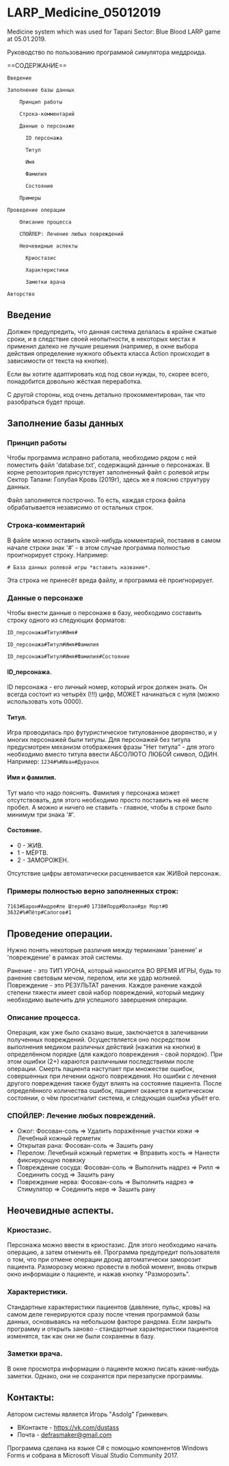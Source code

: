 # LARP_Medicine_05012019
Medicine system which was used for Tapani Sector: Blue Blood LARP game at 05.01.2019.

Руководство по пользованию программой симулятора меддроида.

==СОДЕРЖАНИЕ==

    Введение

    Заполнение базы данных

        Принцип работы

        Строка-комментарий

        Данные о персонаже

          ID персонажа

          Титул

          Имя

          Фамилия

          Состояние

        Примеры

    Проведение операции

        Описание процесса

        СПОЙЛЕР: Лечение любых повреждений

        Неочевидные аспекты

          Криостазис

          Характеристики

          Заметки врача

    Авторство



## Введение
Должен предупредить, что данная система делалась в крайне сжатые сроки, и в следствие своей неопытности, в некоторых местах я применил далеко не лучшие решения (например, в окне выбора действия определение нужного объекта класса Action происходит в зависимости от текста на кнопке).

Если вы хотите адаптировать код под свои нужды, то, скорее всего, понадобится довольно жёсткая переработка.

С другой стороны, код очень детально прокомментирован, так что разобраться будет проще.

## Заполнение базы данных
### Принцип работы

Чтобы программа исправно работала, необходимо рядом с ней поместить файл 'database.txt', содержащий данные о персонажах. В корне репозитория присутствует заполненный файл с ролевой игры Сектор Тапани: Голубая Кровь (2019г), здесь же я поясню структуру данных.

Файл заполняется построчно. То есть, каждая строка файла обрабатывается независимо от остальных строк.

### Строка-комментарий
  
В файле можно оставить какой-нибудь комментарий, поставив в самом начале строки знак '#' - в этом случае программа полностью проигнорирует строку. Например:

`# База данных ролевой игры *вставить название*.`

Эта строка не принесёт вреда файлу, и программа её проигнорирует.

### Данные о персонаже

Чтобы внести данные о персонаже в базу, необходимо составить строку одного из следующих форматов:

`ID_персонажа#Титул#Имя#`

`ID_персонажа#Титул#Имя#Фамилия`

`ID_персонажа#Титул#Имя#Фамилия#Состояние`

#### ID_персонажа.

ID персонажа - его личный номер, который игрок должен знать. Он всегда состоит из четырёх (!!!) цифр, МОЖЕТ начинаться с нуля (можно использовать хоть 0000). 

#### Титул.

Игра проводилась про футуристическое титулованное дворянство, и у многих персонажей были титулы. Для персонажей без титула предусмотрен механизм отображения фразы "Нет титула" - для этого необходимо вместо титула ввести АБСОЛЮТО ЛЮБОЙ символ, ОДИН. Например:
`1234#%#Иван#Дурачок`

#### Имя и фамилия.

Тут мало что надо пояснять. Фамилия у персонажа может отсутствовать, для этого необходимо просто поставить на её месте пробел. А можно и ничего не ставить - главное, чтобы в строке было минимум три знака '#'.

#### Состояние.

* 0 - ЖИВ.
* 1 - МЁРТВ.
* 2 - ЗАМОРОЖЕН.

Отсутствие цифры автоматически расценивается как ЖИВой персонаж.

### Примеры полностью верно заполненных строк:

`7163#Барон#Андре#ле Штерн#0`
`1738#Лорд#Волан#де Морт#0`
`3632#%#Пётр#Сапогов#1`

## Проведение операции.
Нужно понять некоторые различия между терминами 'ранение' и 'повреждение' в рамках этой системы. 

Ранение - это ТИП УРОНА, который наносится ВО ВРЕМЯ ИГРЫ, будь то ранение световым мечом, перелом, или же удар молнией.
Повреждение - это РЕЗУЛЬТАТ ранения. Каждое ранение каждой степени тяжести имеет свой набор повреждений, который медику необходимо вылечить для успешного завершения операции.

### Описание процесса.
Операция, как уже было сказано выше, заключается в залечивании полученных повреждений. Осуществляется оно посредством выполнения медиком различных действий (нажатия на кнопки) в определённом порядке (для каждого повреждения - свой порядок). При этом ошибки (2+) караются различными последствиями после операции. Смерть пациента наступает при множестве ошибок, совершенных при лечении одного повреждения. Но ошибки с лечения другого повреждения также будут влиять на состояние пациента. После определённого количества ошибок, пациент окажется в критическом состоянии, о чём просигналит система, и следующая ошибка убьёт его.
### СПОЙЛЕР: Лечение любых повреждений.
* Ожог:               Фосован-соль => Удалить поражённые участки кожи => Лечебный кожный герметик
* Открытая рана:      Фосован-соль => Зашить рану
* Перелом:            Лечебный кожный герметик => Вправить кость => Нанести фиксирующую повязку
* Повреждение сосуда: Фосован-соль => Выполнить надрез => Рилл => Соединить сосуд => Зашить рану
* Повреждение нерва:  Фосован-соль => Выполнить надрез => Стимулятор => Соединить нерв => Зашить рану
## Неочевидные аспекты.
### Криостазис.
Персонажа можно ввести в криостазис. Для этого необходимо начать операцию, а затем отменить её. Программа предупредит пользователя о том, что при отмене операции дроид автоматически заморозит пациента. 
Разморозку можно провести в любой момент, вновь открыв окно информации о пациенте, и нажав кнопку "Разморозить".
### Характеристики.
Стандартные характеристики пациентов (давление, пульс, кровь) на самом деле генерируются сразу после чтения программой базы данных, основываясь на небольшом факторе рандома. Если закрыть программу и открыть заново - стандартные характеристики пациентов изменятся, так как они не были сохранены в базу.
### Заметки врача.
В окне просмотра информации о пациенте можно писать какие-нибудь заметки. Однако, они не сохранятся при перезапуске программы.



## Контакты:
Автором системы является Игорь "Asdolg" Гринкевич. 

* ВКонтакте - https://vk.com/dustass 
* Почта - defrasmaker@gmail.com

Программа сделана на языке C# с помощью компонентов Windows Forms и собрана в Microsoft Visual Studio Community 2017.
